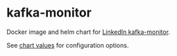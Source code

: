 # kafka-monitor

Docker image and helm chart for [LinkedIn kafka-monitor](https://github.com/linkedin/kafka-monitor).

See [chart values](/helm/values.yaml) for configuration options.
